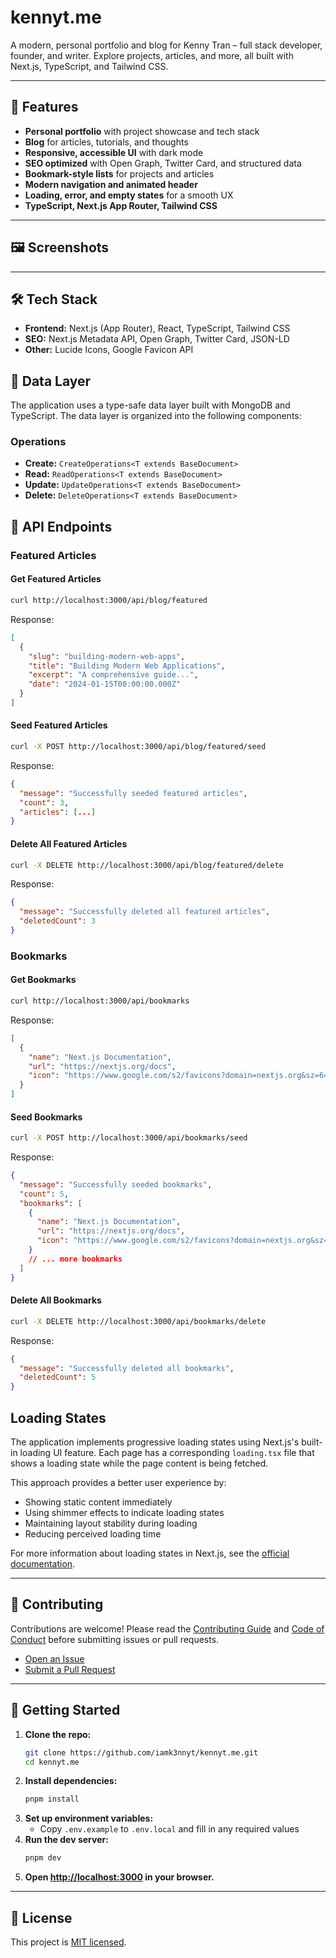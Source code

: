 # kennyt.me

A modern, personal portfolio and blog for Kenny Tran – full stack developer, founder, and writer. Explore projects, articles, and more, all built with Next.js, TypeScript, and Tailwind CSS.

---

## 🚀 Features

- **Personal portfolio** with project showcase and tech stack
- **Blog** for articles, tutorials, and thoughts
- **Responsive, accessible UI** with dark mode
- **SEO optimized** with Open Graph, Twitter Card, and structured data
- **Bookmark-style lists** for projects and articles
- **Modern navigation and animated header**
- **Loading, error, and empty states** for a smooth UX
- **TypeScript, Next.js App Router, Tailwind CSS**

---

## 🖼️ Screenshots

<!-- Add screenshots here -->

---

## 🛠️ Tech Stack

- **Frontend:** Next.js (App Router), React, TypeScript, Tailwind CSS
- **SEO:** Next.js Metadata API, Open Graph, Twitter Card, JSON-LD
- **Other:** Lucide Icons, Google Favicon API

## 💾 Data Layer

The application uses a type-safe data layer built with MongoDB and TypeScript. The data layer is organized into the following components:

### Operations

- **Create:** `CreateOperations<T extends BaseDocument>`
- **Read:** `ReadOperations<T extends BaseDocument>`
- **Update:** `UpdateOperations<T extends BaseDocument>`
- **Delete:** `DeleteOperations<T extends BaseDocument>`

## 🔌 API Endpoints

### Featured Articles

#### Get Featured Articles

```bash
curl http://localhost:3000/api/blog/featured
```

Response:

```json
[
  {
    "slug": "building-modern-web-apps",
    "title": "Building Modern Web Applications",
    "excerpt": "A comprehensive guide...",
    "date": "2024-01-15T00:00:00.000Z"
  }
]
```

#### Seed Featured Articles

```bash
curl -X POST http://localhost:3000/api/blog/featured/seed
```

Response:

```json
{
  "message": "Successfully seeded featured articles",
  "count": 3,
  "articles": [...]
}
```

#### Delete All Featured Articles

```bash
curl -X DELETE http://localhost:3000/api/blog/featured/delete
```

Response:

```json
{
  "message": "Successfully deleted all featured articles",
  "deletedCount": 3
}
```

### Bookmarks

#### Get Bookmarks

```bash
curl http://localhost:3000/api/bookmarks
```

Response:

```json
[
  {
    "name": "Next.js Documentation",
    "url": "https://nextjs.org/docs",
    "icon": "https://www.google.com/s2/favicons?domain=nextjs.org&sz=64"
  }
]
```

#### Seed Bookmarks

```bash
curl -X POST http://localhost:3000/api/bookmarks/seed
```

Response:

```json
{
  "message": "Successfully seeded bookmarks",
  "count": 5,
  "bookmarks": [
    {
      "name": "Next.js Documentation",
      "url": "https://nextjs.org/docs",
      "icon": "https://www.google.com/s2/favicons?domain=nextjs.org&sz=64"
    }
    // ... more bookmarks
  ]
}
```

#### Delete All Bookmarks

```bash
curl -X DELETE http://localhost:3000/api/bookmarks/delete
```

Response:

```json
{
  "message": "Successfully deleted all bookmarks",
  "deletedCount": 5
}
```

## Loading States

The application implements progressive loading states using Next.js's built-in loading UI feature. Each page has a corresponding `loading.tsx` file that shows a loading state while the page content is being fetched.

This approach provides a better user experience by:

- Showing static content immediately
- Using shimmer effects to indicate loading states
- Maintaining layout stability during loading
- Reducing perceived loading time

For more information about loading states in Next.js, see the [official documentation](https://nextjs.org/docs/app/api-reference/file-conventions/loading).

---

## 📝 Contributing

Contributions are welcome! Please read the [Contributing Guide](./CONTRIBUTING.md) and [Code of Conduct](./CODE_OF_CONDUCT.md) before submitting issues or pull requests.

- [Open an Issue](https://github.com/iamk3nnyt/kennyt.me/issues)
- [Submit a Pull Request](https://github.com/iamk3nnyt/kennyt.me/pulls)

---

## 🏁 Getting Started

1. **Clone the repo:**
   ```sh
   git clone https://github.com/iamk3nnyt/kennyt.me.git
   cd kennyt.me
   ```
2. **Install dependencies:**
   ```sh
   pnpm install
   ```
3. **Set up environment variables:**
   - Copy `.env.example` to `.env.local` and fill in any required values
4. **Run the dev server:**
   ```sh
   pnpm dev
   ```
5. **Open [http://localhost:3000](http://localhost:3000) in your browser.**

---

## 📄 License

This project is [MIT licensed](./LICENSE).
